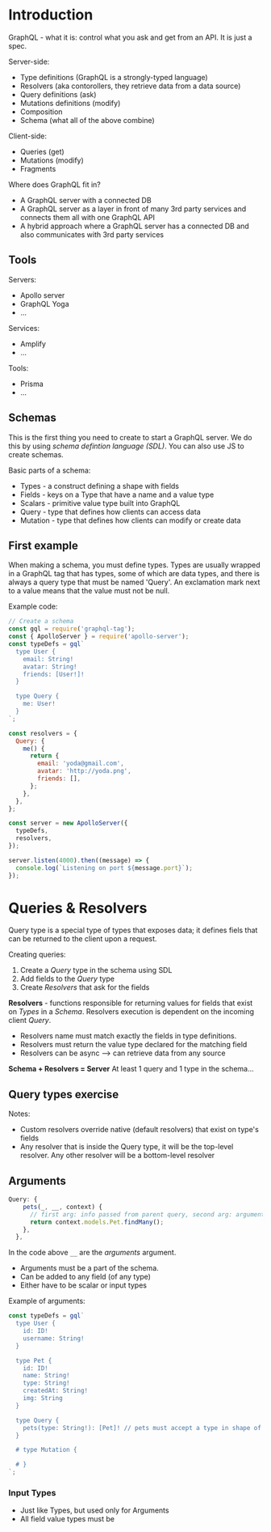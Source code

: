 # Introduction

GraphQL - what it is: control what you ask and get from an API. It is just a spec.

Server-side:

* Type definitions (GraphQL is a strongly-typed language)
* Resolvers (aka contorollers, they retrieve data from a data source)
* Query definitions (ask)
* Mutations definitions (modify)
* Composition
* Schema (what all of the above combine)

Client-side:

* Queries (get)
* Mutations (modify)
* Fragments

Where does GraphQL fit in?
* A GraphQL server with a connected DB
* A GraphQL server as a layer in front of many 3rd party services and connects them all with one GraphQL API
* A hybrid approach where a GraphQL server has a connected DB and also communicates with 3rd party services


## Tools
Servers:
* Apollo server
* GraphQL Yoga
* ...

Services: 
* Amplify
* ...

Tools:
* Prisma
* ...

## Schemas
This is the first thing you need to create to start a GraphQL server. We do this by using *schema defintion language (SDL)*. You can also use JS to create schemas.

Basic parts of a schema:
* Types - a construct defining a shape with fields
* Fields - keys on a Type that have a name and a value type
* Scalars - primitive value type built into GraphQL
* Query - type that defines how clients can access data
* Mutation - type that defines how clients can modify or create data

## First example

When making a schema, you must define types. Types are usually wrapped in a GraphQL tag that has types, some of which are data types, and there is always a query type that must be named 'Query'. An exclamation mark next to a value means that the value must not be null.

Example code:
```js
// Create a schema
const gql = require('graphql-tag');
const { ApolloServer } = require('apollo-server');
const typeDefs = gql`
  type User {
    email: String!
    avatar: String!
    friends: [User!]!
  }

  type Query {
    me: User!
  }
`;

const resolvers = {
  Query: {
    me() {
      return {
        email: 'yoda@gmail.com',
        avatar: 'http://yoda.png',
        friends: [],
      };
    },
  },
};

const server = new ApolloServer({
  typeDefs,
  resolvers,
});

server.listen(4000).then((message) => {
  console.log(`Listening on port ${message.port}`);
});
```

# Queries & Resolvers

Query type is a special type of types that exposes data; it defines fiels that can be returned to the client upon a request.

Creating queries:
1) Create a *Query* type in the schema using SDL
2) Add fields to the *Query* type
3) Create *Resolvers* that ask for the fields

**Resolvers** - functions responsible for returning values for fields that exist on *Types* in a *Schema*. Resolvers execution is dependent on the incoming client *Query*. 

* Resolvers name must match exactly the fields in type definitions.
* Resolvers must return the value type declared for the matching field
* Resolvers can be async --> can retrieve data from any source

**Schema + Resolvers = Server**
At least 1 query and 1 type in the schema...

## Query types exercise

Notes:
- Custom resolvers override native (default resolvers) that exist on type's fields
- Any resolver that is inside the Query type, it will be the top-level resolver. Any other resolver will be a bottom-level resolver

## Arguments 

```js
Query: {
    pets(_, __, context) {
      // first arg: info passed from parent query, second arg: arguments, third: context (from apollo server)
      return context.models.Pet.findMany();
    },
  },
```

In the code above `__` are the *arguments* argument. 
- Arguments must be a part of the schema.
- Can be added to any field (of any type)
- Either have to be scalar or input types


Example of arguments:
```js
const typeDefs = gql`
  type User {
    id: ID!
    username: String!
  }

  type Pet {
    id: ID!
    name: String!
    type: String!
    createdAt: String!
    img: String
  }

  type Query {
    pets(type: String!): [Pet]! // pets must accept a type in shape of a string
  }

  # type Mutation {

  # }
`;
```

### Input Types
* Just like Types, but used only for Arguments
* All field value types must be 